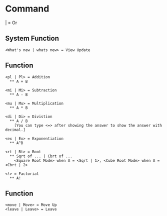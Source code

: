 # Command
  | = Or

  ## System Function
    <What's new | whats new> = View Update

  ## Function
    <pl | Pl> = Addition
      ** A + B
    
    <mi | Mi> = Subtraction
      ** A - B

    <mu | Mu> = Multiplication
      ** A * B

    <di | Di> = Divistion
      ** A / B
        [You can type <=> after showing the answer to show the answer with decimal.]

    <ex | Ex> = Exponentiation
      ** A^B

    <rt | Rt> = Root
      ** Sqrt of ... | Cbrt of ...
        <Square Root Mode> when A = <Sqrt | 1>, <Cube Root Mode> when A = <Cbrt | 2>

    <!> = Factorial
      ** A!
  
  ## Function
    <move | Move> = Move Up
    <leave | Leave> = Leave